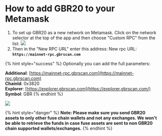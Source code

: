 # How to add GBR20 to your Metamask

1. To set up GBR20 as a new network on Metamask. Click on the network selector at the top of the app and then choose "Custom RPC" from the list:   ![](../../.gitbook/assets/etz1%20%281%29.png)  
2. Then in the "New RPC URL" enter this address: New rpc URL: **`https://mainnet-rpc.gbrscan.com`**

{% hint style="success" %}
Optionally you can add the full parameters:

**Additional**: [https://mainnet-rpc.gbrscan.com](https://mainnet-rpc.gbrscan.com)  
**ChainId**: 0x3820  
**Explorer**: [https://explorer.gbrscan.com](https://explorer.gbrscan.com/)  
**Symbol**: GBR
{% endhint %}

![](../../.gitbook/assets/ez2.png)  


{% hint style="danger" %}
**Note: Please make sure you send GBR20 assets to only other fuse chain wallets and not any exchanges. We won't be able to retrieve the funds in case fuse assets are sent to non GBR20 chain supported wallets/exchanges.**
{% endhint %}

  


